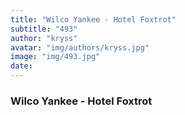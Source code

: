 ```yaml
---
title: "Wilco Yankee - Hotel Foxtrot"
subtitle: "493"
author: "kryss"
avatar: "img/authors/kryss.jpg"
image: "img/493.jpg"
date:
---
```


### Wilco Yankee - Hotel Foxtrot
